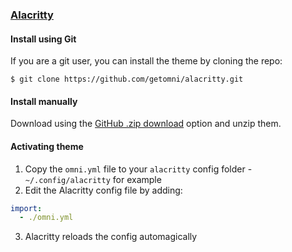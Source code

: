 ### [Alacritty](https://github.com/alacritty/alacritty)

#### Install using Git

If you are a git user, you can install the theme by cloning the repo:

    $ git clone https://github.com/getomni/alacritty.git

#### Install manually

Download using the [GitHub .zip download](https://github.com/getomni/alacritty/archive/main.zip) option and unzip them.

#### Activating theme

1. Copy the `omni.yml` file to your `alacritty` config folder - `~/.config/alacritty` for example
2. Edit the Alacritty config file by adding:
```yaml
import:
  - ./omni.yml
```
3. Alacritty reloads the config automagically
